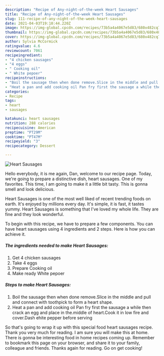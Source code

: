 ```yaml
---
description: "Recipe of Any-night-of-the-week Heart Sausages"
title: "Recipe of Any-night-of-the-week Heart Sausages"
slug: 111-recipe-of-any-night-of-the-week-heart-sausages
date: 2021-04-03T19:10:44.220Z
image: https://img-global.cpcdn.com/recipes/73b5a4a4067e5d83/680x482cq70/heart-sausages-recipe-main-photo.jpg
thumbnail: https://img-global.cpcdn.com/recipes/73b5a4a4067e5d83/680x482cq70/heart-sausages-recipe-main-photo.jpg
cover: https://img-global.cpcdn.com/recipes/73b5a4a4067e5d83/680x482cq70/heart-sausages-recipe-main-photo.jpg
author: Sylvia McCormick
ratingvalue: 4.6
reviewcount: 7061
recipeingredient:
- "4 chicken sausages"
- "4 eggs"
- " Cooking oil"
- " White pepoer"
recipeinstructions:
- "Boil the sausage then when done remove.Slice in the middle and pull and connect with toothpick to form a heart shape."
- "Heat a pan and add cooking oil Pan fry first the sausage a while then crack an egg and place in the.middle of heart.Cook it in low fire and cover.Dash ehite pepper before serving"
categories:
- Recipe
tags:
- heart
- sausages

katakunci: heart sausages 
nutrition: 288 calories
recipecuisine: American
preptime: "PT29M"
cooktime: "PT47M"
recipeyield: "3"
recipecategory: Dessert

---
```



![Heart Sausages](https://img-global.cpcdn.com/recipes/73b5a4a4067e5d83/680x482cq70/heart-sausages-recipe-main-photo.jpg)

Hello everybody, it is me again, Dan, welcome to our recipe page. Today, we're going to prepare a distinctive dish, heart sausages. One of my favorites. This time, I am going to make it a little bit tasty. This is gonna smell and look delicious.



Heart Sausages is one of the most well liked of recent trending foods on earth. It's enjoyed by millions every day. It's simple, it is fast, it tastes yummy. Heart Sausages is something that I've loved my whole life. They are fine and they look wonderful.


To begin with this recipe, we have to prepare a few components. You can have heart sausages using 4 ingredients and 2 steps. Here is how you can achieve it.

<!--inarticleads1-->

##### The ingredients needed to make Heart Sausages:

1. Get 4 chicken sausages
1. Take 4 eggs
1. Prepare  Cooking oil
1. Make ready  White pepoer




<!--inarticleads2-->

##### Steps to make Heart Sausages:

1. Boil the sausage then when done remove.Slice in the middle and pull and connect with toothpick to form a heart shape.
1. Heat a pan and add cooking oil Pan fry first the sausage a while then crack an egg and place in the.middle of heart.Cook it in low fire and cover.Dash ehite pepper before serving




So that's going to wrap it up with this special food heart sausages recipe. Thank you very much for reading. I am sure you will make this at home. There is gonna be interesting food in home recipes coming up. Remember to bookmark this page on your browser, and share it to your family, colleague and friends. Thanks again for reading. Go on get cooking!
